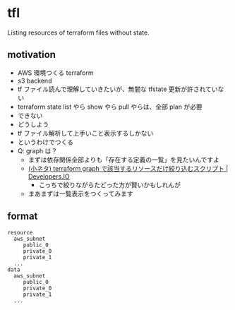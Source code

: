 # tfl
Listing resources of terraform files without state.

## motivation
- AWS 環境つくる terraform
- s3 backend
- tf ファイル読んで理解していきたいが、無闇な tfstate 更新が許されていない
- terraform state list やら show やら pull やらは、全部 plan が必要
- できない
- どうしよう
- tf ファイル解析して上手いこと表示するしかない
- というわけでつくる
- Q: graph は？
    - まずは依存関係全部よりも「存在する定義の一覧」を見たいんですよ
    - [(小ネタ) terraform graph で該当するリソースだけ絞り込むスクリプト | Developers.IO](https://dev.classmethod.jp/articles/20200318-terraform-graph-filtering/)
        - こっちで絞りながらたどった方が賢いかもしれんが
    - まあまずは一覧表示をつくってみます

## format

```
resource
  aws_subnet
     public_0
     private_0
     private_1
  ...
data
  aws_subnet
     public_0
     private_0
     private_1
  ...
```

